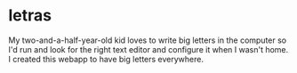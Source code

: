 letras
======

My two-and-a-half-year-old kid loves to write big letters in the computer so I'd run and look for the right text editor and configure it when I wasn't home. I created this webapp to have big letters everywhere.
